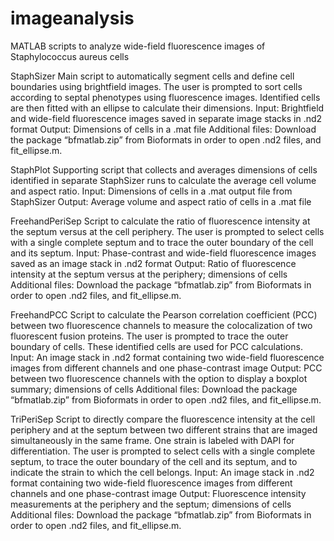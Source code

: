 # imageanalysis
MATLAB scripts to analyze wide-field fluorescence images of Staphylococcus aureus cells

StaphSizer
	Main script to automatically segment cells and define cell boundaries using brightfield images. The user is prompted to sort cells according to septal phenotypes using fluorescence images. Identified cells are then fitted with an ellipse to calculate their dimensions.
	Input: Brightfield and wide-field fluorescence images saved in separate image stacks in .nd2 format
	Output: Dimensions of cells in a .mat file
	Additional files: Download the package “bfmatlab.zip” from Bioformats in order to open .nd2 files, and fit_ellipse.m.

StaphPlot
	Supporting script that collects and averages dimensions of cells identified in separate StaphSizer runs to calculate the average cell volume and aspect ratio.
	Input: Dimensions of cells in a .mat output file from StaphSizer
	Output: Average volume and aspect ratio of cells in a .mat file

FreehandPeriSep
	Script to calculate the ratio of fluorescence intensity at the septum versus at the cell periphery. The user is prompted to select cells with a single complete septum and to trace the outer boundary of the cell and its septum.
	Input: Phase-contrast and wide-field fluorescence images saved as an image stack in .nd2 format
	Output: Ratio of fluorescence intensity at the septum versus at the periphery; dimensions of cells
	Additional files: Download the package “bfmatlab.zip” from Bioformats in order to open .nd2 files, and fit_ellipse.m.

FreehandPCC
	Script to calculate the Pearson correlation coefficient (PCC) between two fluorescence channels to measure the colocalization of two fluorescent fusion proteins. The user is prompted to trace the outer boundary of cells. These identified cells are used for PCC calculations.
	Input: An image stack in .nd2 format containing two wide-field fluorescence images from different channels and one phase-contrast image
	Output: PCC between two fluorescence channels with the option to display a boxplot summary; dimensions of cells
	Additional files: Download the package “bfmatlab.zip” from Bioformats in order to open .nd2 files, and fit_ellipse.m.

TriPeriSep
	Script to directly compare the fluorescence intensity at the cell periphery and at the septum between two different strains that are imaged simultaneously in the same frame. One strain is labeled with DAPI for differentiation. The user is prompted to select cells with a single complete septum, to trace the outer boundary of the cell and its septum, and to indicate the strain to which the cell belongs.
	Input: An image stack in .nd2 format containing two wide-field fluorescence images from different channels and one phase-contrast image
	Output: Fluorescence intensity measurements at the periphery and the septum; dimensions of cells
	Additional files: Download the package “bfmatlab.zip” from Bioformats in order to open .nd2 files, and fit_ellipse.m.
